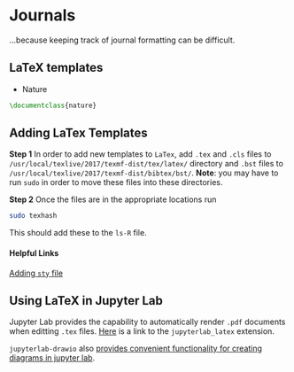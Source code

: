 # Journals
...because keeping track of journal formatting can be difficult.

## LaTeX templates
- Nature

```latex
\documentclass{nature}
```

## Adding LaTex Templates

**Step 1** 
In order to add new templates to `LaTex`, add `.tex` and `.cls` files to `/usr/local/texlive/2017/texmf-dist/tex/latex/` directory and `.bst` files to `/usr/local/texlive/2017/texmf-dist/bibtex/bst/`. **Note**: you may have to run `sudo` in order to move these files into these directories.

**Step 2**
Once the files are in the appropriate locations run 

```bash
sudo texhash
```

This should add these to the `ls-R` file.

#### Helpful Links
[Adding `sty` file](https://tex.stackexchange.com/questions/10252/how-do-i-add-a-sty-file-to-my-mactex-texshop-installation)

## Using LaTeX in Jupyter Lab

Jupyter Lab provides the capability to automatically render `.pdf` documents when editting `.tex` files. [Here](https://github.com/jupyterlab/jupyterlab-latex) is a link to the `jupyterlab_latex` extension.

`jupyterlab-drawio` also [provides convenient functionality for creating diagrams in jupyter lab](https://blog.jupyter.org/a-diagram-editor-for-jupyterlab-a254121ff919).
